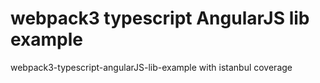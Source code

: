 # webpack3 typescript AngularJS lib example
webpack3-typescript-angularJS-lib-example with istanbul coverage
